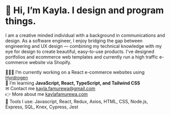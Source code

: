 # 👋 Hi, I’m Kayla. I design and program things.
I am a creative minded individual with a background in communications and design. As a software engineer, I enjoy bridging the gap between engineering and UX design — combining my technical knowledge with my eye for design to create beautiful, easy-to-use products. I've designed portfolios and ecommerce web templates and  currently run a high traffic e-commerce website via Shopify. <br/>

👩🏾‍💻 I’m currently working on a React e-commerce websites using [Hyrdrogen](https://shopify.dev/custom-storefronts/hydrogen) <br/>
🌱 I’m learning **JavaScript, React, TypeScript, and Tailwind CSS** <br/>
✉ Contact me kayla.famurewa@gmail.com <br/>
👉 More about me [kaylafamurewa.com](https://kaylafamurewa.com)<br/>
🧰 Tools I use: Javascript, React, Redux, Axios, HTML, CSS, Node.js, Express, SQL, Knex, Cypress, Jest


<!---
kfam22/kfam22 is a ✨ special ✨ repository because its `README.md` (this file) appears on your GitHub profile.
You can click the Preview link to take a look at your changes.
--->
